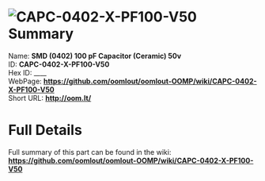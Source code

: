 
![CAPC-0402-X-PF100-V50](https://github.com/oomlout/oomlout-OOMP/blob/master/parts/CAPC-0402-X-PF100-V50/CAPC-0402-X-PF100-V50_420.jpg)   
Summary
=================
  
Name: __SMD (0402) 100 pF Capacitor (Ceramic) 50v__    
ID: __CAPC-0402-X-PF100-V50__   
Hex ID: ____   
WebPage: __https://github.com/oomlout/oomlout-OOMP/wiki/CAPC-0402-X-PF100-V50__   
Short URL: __http://oom.lt/__   

Full Details
==========================
Full summary of this part can be found in the wiki:   
__https://github.com/oomlout/oomlout-OOMP/wiki/CAPC-0402-X-PF100-V50__    

